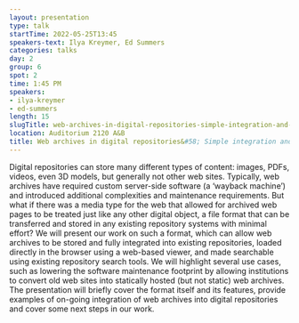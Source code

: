 ```yaml
---
layout: presentation
type: talk 
startTime: 2022-05-25T13:45
speakers-text: Ilya Kreymer, Ed Summers
categories: talks
day: 2
group: 6
spot: 2
time: 1:45 PM
speakers:
- ilya-kreymer
- ed-summers
length: 15
slugTitle: web-archives-in-digital-repositories-simple-integration-and-reducing-software-maintenance-footprint
location: Auditorium 2120 A&B
title: Web archives in digital repositories&#58; Simple integration and reducing software maintenance footprint
---
```

Digital repositories can store many different types of content: images, PDFs, videos, even 3D models, but generally not other web sites. Typically, web archives have required custom server-side software (a ‘wayback machine’) and introduced additional complexities and maintenance requirements. But what if there was a media type for the web that allowed for archived web pages to be treated just like any other digital object, a file format that can be transferred and stored in any existing repository systems with minimal effort? We will present our work on such a format, which can allow web archives to be stored and fully integrated into existing repositories, loaded directly in the browser using a web-based viewer, and made searchable using existing repository search tools. We will highlight several use cases, such as lowering the software maintenance footprint by allowing institutions to convert old web sites into statically hosted (but not static) web archives. The presentation will briefly cover the format itself and its features, provide examples of on-going integration of web archives into digital repositories and cover some next steps in our work.